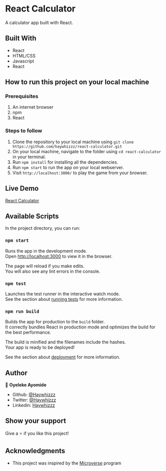 # React Calculator

A calculator app built with React.

## Built With

- React
- HTML/CSS
- Javascript
- React

## How to run this project on your local machine

### Prerequisites
1. An internet browser
2. npm
3. React

   
### Steps to follow
1. Clone the repository to your local machine using `git clone https://github.com/haywhizzz/react-calculator.git`
2. On your local machine, navigate to the folder using `cd react-calculator` in your terminal.
3. Run `npm install` for installing all the dependencies.
4. Run `npm start` to run the app on your local webserver.
5. Visit `http://localhost:3000/` to play the game from your browser.


## Live Demo

[React Calculator](https://awesome-wright-6271bc.netlify.app/)

## Available Scripts

In the project directory, you can run:

### `npm start`

Runs the app in the development mode.\
Open [http://localhost:3000](http://localhost:3000) to view it in the browser.

The page will reload if you make edits.\
You will also see any lint errors in the console.

### `npm test`

Launches the test runner in the interactive watch mode.\
See the section about [running tests](https://facebook.github.io/create-react-app/docs/running-tests) for more information.

### `npm run build`

Builds the app for production to the `build` folder.\
It correctly bundles React in production mode and optimizes the build for the best performance.

The build is minified and the filenames include the hashes.\
Your app is ready to be deployed!

See the section about [deployment](https://facebook.github.io/create-react-app/docs/deployment) for more information.

## Author

👤 **Oyeleke Ayomide**

- Github: [@Haywhizzz](https://github.com/Haywhizz)
- Twitter: [@Haywhizzz](https://twitter.com/Haywhizzz)
- Linkedin: [Haywhizzz](https://www.linkedin.com/in/oyelekeayomide)

## Show your support

Give a ⭐️ if you like this project!

## Acknowledgments
- This project was inspired by the [Microverse](https:www.microverse.org) program
